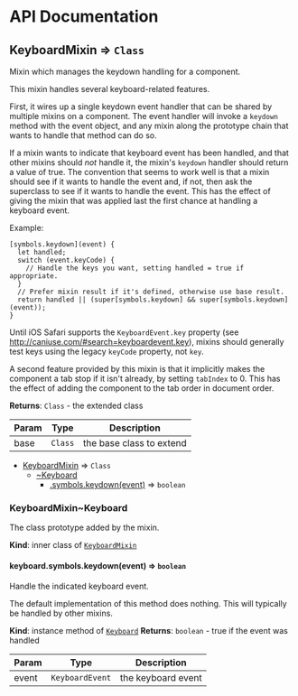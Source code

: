 # API Documentation
<a name="module_KeyboardMixin"></a>

## KeyboardMixin ⇒ <code>Class</code>
Mixin which manages the keydown handling for a component.

This mixin handles several keyboard-related features.

First, it wires up a single keydown event handler that can be shared by
multiple mixins on a component. The event handler will invoke a `keydown`
method with the event object, and any mixin along the prototype chain that
wants to handle that method can do so.

If a mixin wants to indicate that keyboard event has been handled, and that
other mixins should *not* handle it, the mixin's `keydown` handler should
return a value of true. The convention that seems to work well is that a
mixin should see if it wants to handle the event and, if not, then ask the
superclass to see if it wants to handle the event. This has the effect of
giving the mixin that was applied last the first chance at handling a
keyboard event.

Example:

    [symbols.keydown](event) {
      let handled;
      switch (event.keyCode) {
        // Handle the keys you want, setting handled = true if appropriate.
      }
      // Prefer mixin result if it's defined, otherwise use base result.
      return handled || (super[symbols.keydown] && super[symbols.keydown](event));
    }

Until iOS Safari supports the `KeyboardEvent.key` property
(see http://caniuse.com/#search=keyboardevent.key), mixins should generally
test keys using the legacy `keyCode` property, not `key`.

A second feature provided by this mixin is that it implicitly makes the
component a tab stop if it isn't already, by setting `tabIndex` to 0. This
has the effect of adding the component to the tab order in document order.

**Returns**: <code>Class</code> - the extended class  

| Param | Type | Description |
| --- | --- | --- |
| base | <code>Class</code> | the base class to extend |


* [KeyboardMixin](#module_KeyboardMixin) ⇒ <code>Class</code>
    * [~Keyboard](#module_KeyboardMixin..Keyboard)
        * [.symbols.keydown(event)](#module_KeyboardMixin..Keyboard+symbols.keydown) ⇒ <code>boolean</code>

<a name="module_KeyboardMixin..Keyboard"></a>

### KeyboardMixin~Keyboard
The class prototype added by the mixin.

  **Kind**: inner class of <code>[KeyboardMixin](#module_KeyboardMixin)</code>
<a name="module_KeyboardMixin..Keyboard+symbols.keydown"></a>

#### keyboard.symbols.keydown(event) ⇒ <code>boolean</code>
Handle the indicated keyboard event.

The default implementation of this method does nothing. This will
typically be handled by other mixins.

  **Kind**: instance method of <code>[Keyboard](#module_KeyboardMixin..Keyboard)</code>
**Returns**: <code>boolean</code> - true if the event was handled  

| Param | Type | Description |
| --- | --- | --- |
| event | <code>KeyboardEvent</code> | the keyboard event |

